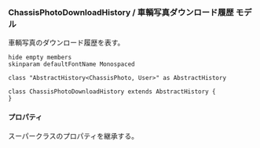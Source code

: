 ### ChassisPhotoDownloadHistory / 車輌写真ダウンロード履歴 モデル

車輌写真のダウンロード履歴を表す。

```plantuml
hide empty members
skinparam defaultFontName Monospaced

class "AbstractHistory<ChassisPhoto, User>" as AbstractHistory

class ChassisPhotoDownloadHistory extends AbstractHistory {
}
```

#### プロパティ

スーパークラスのプロパティを継承する。
